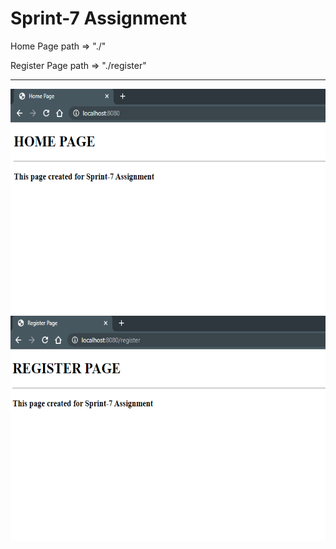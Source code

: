 <h1>Sprint-7 Assignment</h1>

<p>Home Page path => "./"</p>
<p>Register Page path => "./register"</p>

<hr>

<img src="./img/home-page.png" alt="home-page" height="360">
<img src="./img/register-page.png" alt="register-page" height="360" >